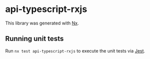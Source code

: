 # api-typescript-rxjs

This library was generated with [Nx](https://nx.dev).

## Running unit tests

Run `nx test api-typescript-rxjs` to execute the unit tests via [Jest](https://jestjs.io).
